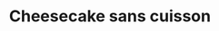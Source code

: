 ---
layout: recette
categories: [recettes]
hidden: false
lang: fr
title: Cheesecake sans cuisson
type: sucre
ingredients: 
  - nom: beurre 
    qte: 150
    unite: gr
  - nom: Speculoos
    qte: 250
    unite: gr
  - nom: flocons d'avoine
    qte: 50
    unite: gr
  - nom: philadelphia
    qte: 600
    unite: gr
  - nom: sucre
    qte: 150
    unite: gr
  - nom: crème fleurette
    qte: 400
    unite: mL
  - nom: vanille liquide
    qte: 1/2
    unite: cuillère à soupe
preconditions:
  - "Pour la chantilly tout doit être froid, donc mettre au congélateur pendant 15 minutes : la crème, le saladier, les fouets du batteur"
  - Le philadelphia doit être à température ambiante
  - Casser les Speculoos en petits bouts
  - Mettre du papier sulfurisé au fond du moule
etapes:
  - label: Préparation de la croûte
    details:
      - Chauffer les flocons d'avoine pendant 10 minutes à feu doux dans une casserole (ça ne doit pas brûler)
      - Ajouter le beurre et les Speculoos
      - Mélanger jusqu'à ce que la préparation soit homogène
      - Verser dans le moule
      - Presser la croûte avec une spatule coudée afin qu'elle soit compacte et plane
      - Réserver au frigo
  - label: Préparation du philadelphia
    details:
      - Mettre dans un saladier le philadelphia avec le sucre et l'arôme vanille
      - Mélanger au fouet jusqu'à ce que la préparation soit lisse
  - label: Préparation de la chantilly
    details:
      - label: Voir ici
        link: /recettes/chantilly
      - Réserver au frigo
  - label: Mélange du philadelphia avec la chantilly
    details:
      - Prendre la moitié de la chantilly et l'incorporer délicatement avec le philadelphia (comme des blancs en neige)
      - Faire de même avec l'autre moitié
  - label: Assemblage
    details: 
      - Sortir le moule du frigo
      - Verser le mélange dans le moule
      - Lisser avec une spatule coudée
      - Placer au frigo pour 6h
notes:
  -  Pour presser la croûte, si vous n'avez pas de spatule coudée vous pouvez utiliser un verre ou un presse purée
variantes:
  - label: Essayer avec un peu de gélatine pour que le cheesecake se tienne mieux
    todo: true
---